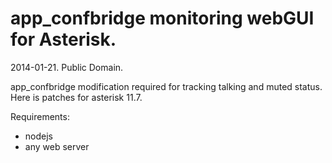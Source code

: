 app_confbridge monitoring webGUI for Asterisk.
==============================================

2014-01-21. 
Public Domain. 


app_confbridge modification required for tracking talking and muted status.
Here is patches for asterisk 11.7.

Requirements:
- nodejs
- any web server

